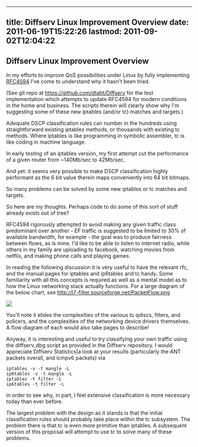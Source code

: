
---
title: Diffserv Linux Improvement Overview
date: 2011-06-19T15:22:26
lastmod: 2011-09-02T12:04:22
---
Diffserv Linux Improvement Overview
-----------------------------------

In my efforts to improve QoS possibilities under Linux by fully
implementing [RFC4594](http://tools.ietf.org/html/rfc4594) I've come to
understand why it hasn't been tried.

(See git repo at https://github.com/dtaht/Diffserv for the test
implementation which attempts to update RFC4594 for modern conditions in
the home and business. The scripts therein will clearly show why I'm
suggesting some of these new iptables (and/or tc) matches and targets.)

Adequate DSCP classification rules can number in the hundreds using
straightforward existing iptables methods, or thousands with existing tc
methods. Where iptables is like programming in symbolic assembler, tc is
like coding in machine language.

In early testing of an iptables version, my first attempt cut the
performance of a given router from \~140Mb/sec to 42Mb/sec.

And yet: it seems very possible to make DSCP classification highly
performant as the 6 bit value therein maps conveniently into 64 bit
bitmaps.

So many problems can be solved by some new iptables or tc matches and
targets.

So here are my thoughts. Perhaps code to do some of this sort of stuff
already exists out of tree?

RFC4594 rigorously attempted to avoid making any given traffic class
predominant over another - EF traffic is suggested to be limited to 30%
of available bandwidth, for example - the goal was to produce fairness
between flows, as is mine. I'd like to be able to listen to internet
radio, while others in my family are uploading to facebook, watching
movies from netflix, and making phone calls and playing games.

In reading the following discussion it is very useful to have the
relevant rfc, and the manual pages for iptables and ip6tables and tc
handy. Some familiarity with all this concepts is required as well as a
mental model as to how the Linux networking stack actually functions.
For a large diagram of the below chart, see
http://l7-filter.sourceforge.net/PacketFlow.png

![](http://l7-filter.sourceforge.net/PacketFlow.png)

You'll note it elides the complexities of the various tc qdiscs,
filters, and policers, and the complexities of the networking device
drivers themselves. A flow diagram of each would also take pages to
describe!

Anyway, it is interesting and useful to try classifying your own traffic
using the diffserv\_dbg script as provided in the Diffserv repository. I
would appreciate <link>Diffserv Statistics|a look at your results</link>
(particularly the ANT packets overall, and icmpv6 packets) via

    iptables -v -t mangle -L
    ip6tables -v -t mangle -L 
    iptables -t filter -L
    ip6tables -t filter -L

in order to see why, in part, I feel extensive classification is more
necessary today than ever before.

The largest problem with the design as it stands is that the initial
classification rules should probably take place within the tc subsystem.
The problem there is that tc is even more primitive than iptables. A
subsequent version of this proposal will attempt to use tc to solve many
of these problems.
